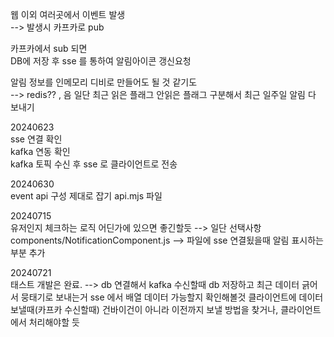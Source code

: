 웹 이외 여러곳에서 이벤트 발생   
--> 발생시 카프카로 pub

카프카에서 sub 되면  
DB에 저장 후 sse 를 통하여 알림아이콘 갱신요청

알림 정보를 인메모리 디비로 만들어도 될 것 같기도  
--> redis?? , 음 일단 최근 읽은 플래그 안읽은 플래그 구분해서 최근 일주일 알림 다 보내기

20240623   
sse 연결 확인   
kafka 연동 확인   
kafka 토픽 수신 후 sse 로 클라이언트로 전송   

20240630   
event api 구성 제대로 잡기 api.mjs 파일

20240715   
유저인지 체크하는 로직 어딘가에 있으면 좋긴할듯 --> 일단 선택사항   
components/NotificationComponent.js --> 파일에 sse 연결됬을때 알림 표시하는 부분 추가

20240721   
태스트 개발은 완료. --> db 연결해서 kafka 수신할때 db 저장하고 최근 데이터 긁어서 뭉태기로 보내는거
sse 에서 배열 데이터 가능할지 확인해볼것
클라이언트에 데이터 보낼때(카프카 수신할때) 건바이건이 아니라 이전까지 보낼 방법을 찾거나, 클라이언트에서 처리해야할 듯



